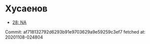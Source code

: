 # Хусаенов
- [28: NA](28.md)

Commit: af718132792d6293b91e9703629a9e59259c3ef7
 fetched at: 20201108-024804

